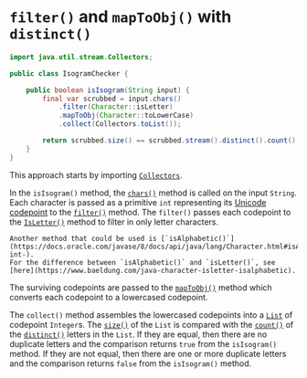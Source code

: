 # `filter()` and `mapToObj()` with `distinct()`


```java
import java.util.stream.Collectors;

public class IsogramChecker {

    public boolean isIsogram(String input) {
        final var scrubbed = input.chars()
            .filter(Character::isLetter)
            .mapToObj(Character::toLowerCase)
            .collect(Collectors.toList());

        return scrubbed.size() == scrubbed.stream().distinct().count();
    }
}
```

This approach starts by importing [`Collectors`][collectors].

In the `isIsogram()` method, the [`chars()`][chars] method is called on the input `String`.
Each character is passed as a primitive `int` representing its [Unicode codepoint][char] to the [`filter()`][filter] method.
The `filter()` passes each codepoint to the [`IsLetter()`][isletter-codepoint] method to filter in only letter characters.

```exercism/note
Another method that could be used is [`isAlphabetic()`](https://docs.oracle.com/javase/8/docs/api/java/lang/Character.html#isAlphabetic-int-).
For the difference between `isAlphabetic()` and `isLetter()`, see [here](https://www.baeldung.com/java-character-isletter-isalphabetic).
```

The surviving codepoints are passed to the [`mapToObj()`][maptoobj] method which converts each codepoint to a lowercased codepoint.

The `collect()` method assembles the lowercased codepoints into a [`List`][list] of codepoint `Integer`s.
The [`size()`][size] of the `List` is compared with the [`count()`][count] of the [`distinct()`][distinct] letters in the `List`.
If they are equal, then there are no duplicate letters and the comparison returns `true` from the `isIsogram()` method.
If they are not equal, then there are one or more duplicate letters and the comparison returns `false` from the `isIsogram()` method.

[collectors]: https://docs.oracle.com/javase/8/docs/api/java/util/stream/Collectors.html
[chars]: https://docs.oracle.com/en/java/javase/11/docs/api/java.base/java/lang/String.html#chars()
[filter]: https://docs.oracle.com/javase/8/docs/api/java/util/stream/IntStream.html#filter-java.util.function.IntPredicate-
[isletter-codepoint]: https://docs.oracle.com/javase/8/docs/api/java/lang/Character.html#isLetter-int-
[maptoobj]: https://docs.oracle.com/javase/8/docs/api/java/util/stream/IntStream.html#mapToObj-java.util.function.IntFunction-
[char]: https://docs.oracle.com/javase/8/docs/api/java/lang/Character.html
[boxed]: https://docs.oracle.com/javase/8/docs/api/java/util/stream/IntStream.html#boxed--
[collect]: https://docs.oracle.com/javase/8/docs/api/java/util/stream/Stream.html#collect-java.util.stream.Collector-
[tolist]: https://docs.oracle.com/javase/8/docs/api/java/util/stream/Collectors.html#toList--
[tolowercase-codepoint]: https://docs.oracle.com/javase/8/docs/api/java/lang/Character.html#toLowerCase-int-
[tolowercase-char]: https://docs.oracle.com/javase/8/docs/api/java/lang/Character.html#toLowerCase-char-
[list]: https://docs.oracle.com/javase/8/docs/api/java/util/List.html
[size]: https://docs.oracle.com/javase/8/docs/api/java/util/List.html#size--
[distinct]: https://docs.oracle.com/javase/8/docs/api/java/util/stream/IntStream.html#distinct--
[count]: https://docs.oracle.com/javase/8/docs/api/java/util/stream/IntStream.html#count--
